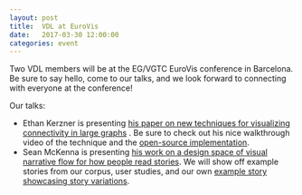 ```yaml
---
layout: post
title:  VDL at EuroVis
date:   2017-03-30 12:00:00
categories: event
---
```

Two VDL members will be at the EG/VGTC EuroVis conference in Barcelona. Be sure to say hello, come to our talks, and we look forward to connecting with everyone at the conference!

Our talks:

 * Ethan Kerzner is presenting [his paper on new techniques for visualizing connectivity in large graphs](http://vdl.sci.utah.edu/publications/2017_eurovis_graffinity/) . Be sure to check out his nice walkthrough video of the technique and the [open-source implementation](https://github.com/visdesignlab/graffinity).
 * Sean McKenna is presenting [his work on a design space of visual narrative flow for how people read stories](http://vdl.sci.utah.edu/publications/2017_eurovis_narrative-flow/). We will show off example stories from our corpus, user studies, and our own [example story showcasing story variations](https://narrative-flow.github.io/bar-chart-story/).
